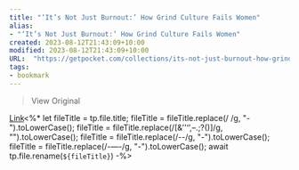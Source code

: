 ```yaml
---
title: "‘It’s Not Just Burnout:’ How Grind Culture Fails Women"
alias:
- "‘It’s Not Just Burnout:’ How Grind Culture Fails Women"
created: 2023-08-12T21:43:09+10:00
modified: 2023-08-12T21:43:09+10:00
URL:  "https://getpocket.com/collections/its-not-just-burnout-how-grind-culture-failed-women"
tags:
- bookmark
---
```


> View Original

[Link](https://getpocket.com/collections/its-not-just-burnout-how-grind-culture-failed-women)<%*
let fileTitle = tp.file.title;
fileTitle = fileTitle.replace(/ /g, "-").toLowerCase();
fileTitle = fileTitle.replace(/[&'’‘’,–.;?()]/g, "").toLowerCase();
fileTitle = fileTitle.replace(/--/g, "-").toLowerCase();
fileTitle = fileTitle.replace(/-—-/g, "-").toLowerCase();
await tp.file.rename(`${fileTitle}`)
-%>
